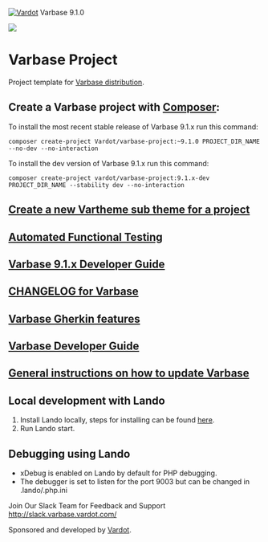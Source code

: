 [![Vardot](https://circleci.com/gh/Vardot/varbase/tree/9.1.x.svg?style=shield)](https://app.circleci.com/pipelines/github/Vardot/varbase/810/workflows/c418958d-6e22-46f1-b853-fb7749b12d64) Varbase 9.1.0

[![](https://www.drupal.org/files/styles/grid-3/public/project-images/Medium-Logo%20Color%20with%20padding.png)](http://www.drupal.org/project/varbase)

# Varbase Project

Project template for [Varbase distribution](http://www.drupal.org/project/varbase).

## Create a Varbase project with [Composer](https://getcomposer.org/download/):

To install the most recent stable release of Varbase 9.1.x run this command:
```
composer create-project Vardot/varbase-project:~9.1.0 PROJECT_DIR_NAME --no-dev --no-interaction
```

To install the dev version of Varbase 9.1.x run this command:
```
composer create-project vardot/varbase-project:9.1.x-dev PROJECT_DIR_NAME --stability dev --no-interaction
```

## [Create a new Vartheme sub theme for a project](https://github.com/Vardot/varbase/tree/9.1.x/scripts/README.md)

## [Automated Functional Testing](https://github.com/Vardot/varbase/blob/9.1.x/tests/README.md)

## [Varbase 9.1.x Developer Guide](https://docs.varbase.vardot.com)

## [CHANGELOG for Varbase](https://github.com/Vardot/varbase/blob/9.1.x/CHANGELOG.md)

## [Varbase Gherkin features](https://github.com/Vardot/varbase/blob/9.1.x/tests/features/varbase/README.md)

## [Varbase Developer Guide](https://docs.varbase.vardot.com)

## [General instructions on how to update Varbase](https://github.com/Vardot/varbase/blob/9.1.x/UPDATE.md)

## Local development with Lando

1. Install Lando locally, steps for installing can be found [here](https://docs.lando.dev/basics/installation.html).
2. Run Lando start.

## Debugging using Lando

- xDebug is enabled on Lando by default for PHP debugging.
- The debugger is set to listen for the port 9003 but can be changed in .lando/.php.ini

Join Our Slack Team for Feedback and Support
http://slack.varbase.vardot.com/

Sponsored and developed by [Vardot](https://www.drupal.org/vardot).